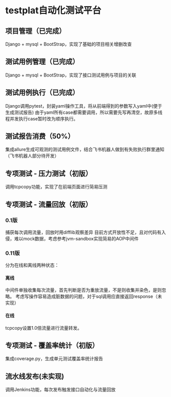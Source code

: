 # testplat自动化测试平台

## 项目管理（已完成）
Django + mysql + BootStrap，实现了基础的项目相关增删改查

## 测试用例管理（已完成）
Django + mysql + BootStrap，实现了接口测试用例与项目的关联

## 测试用例执行（已完成）
Django调用pytest，封装yaml操作工具，将从前端得到的参数写入yaml中(便于生成测试报告)
由于yaml所有case都需要调用，所以需要先写再清空，故原多线程并发执行case暂时改为顺序执行。

## 测试报告消费（50%）
集成allure生成可观测的测试用例文件，结合飞书机器人做到有失败执行群里通知（飞书机器人部分待开发）

## 专项测试 - 压力测试（初版）
调用tcpcopy功能，实现了在前端页面进行简易压测

## 专项测试 - 流量回放（初版）
### 0.1版
捕获每次调用流量，回放时用difflib观察差异
目前方式开放性不足，且对代码有入侵，难以mock数据，考虑参考jvm-sandbox实现简易的AOP中间件

### 0.11版
分为在线和离线两种状态：
#### 离线
中间件单独收集每次流量，首先判断是否为重放流量，不是则收集并染色，是则忽略。
考虑写操作容易造成脏数据的问题，对于sql调用应直接返回response（未实现）

#### 在线
tcpcopy设置1.0倍流量进行流量转发。

## 专项测试 - 覆盖率统计（初版）
集成coverage.py，生成单元测试覆盖率统计报告

## 流水线发布(未实现)
调用Jenkins功能，每次发布触发接口自动化与流量回放

